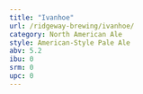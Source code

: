 ```yaml
---
title: "Ivanhoe"
url: /ridgeway-brewing/ivanhoe/
category: North American Ale
style: American-Style Pale Ale
abv: 5.2
ibu: 0
srm: 0
upc: 0
---
```



